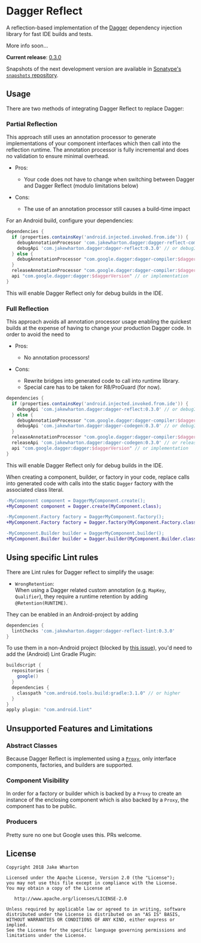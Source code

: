 Dagger Reflect
==============

A reflection-based implementation of the [Dagger][dagger] dependency injection library for fast
IDE builds and tests.

More info soon...


**Current release**: [0.3.0](CHANGELOG.md)

Snapshots of the next development version are available in [Sonatype's `snapshots` repository][snap].


Usage
-----

There are two methods of integrating Dagger Reflect to replace Dagger:

### Partial Reflection

This approach still uses an annotation processor to generate implementations of your component
interfaces which then call into the reflection runtime. The annotation processor is fully
incremental and does no validation to ensure minimal overhead.

  * Pros:
    * Your code does not have to change when switching between Dagger and Dagger Reflect
      (modulo limitations below)

  * Cons:
    * The use of an annotation processor still causes a build-time impact

For an Android build, configure your dependencies:

```groovy
dependencies {
  if (properties.containsKey('android.injected.invoked.from.ide')) {
    debugAnnotationProcessor 'com.jakewharton.dagger:dagger-reflect-compiler:0.3.0'
    debugApi 'com.jakewharton.dagger:dagger-reflect:0.3.0' // or debugImplementation
  } else {
    debugAnnotationProcessor "com.google.dagger:dagger-compiler:$daggerVersion"
  }
  releaseAnnotationProcessor "com.google.dagger:dagger-compiler:$daggerVersion"
  api "com.google.dagger:dagger:$daggerVersion" // or implementation
}
```

This will enable Dagger Reflect only for debug builds in the IDE.


### Full Reflection

This approach avoids all annotation processor usage enabling the quickest builds at the expense of
having to change your production Dagger code. In order to avoid the need to 

  * Pros:
    * No annotation processors!

  * Cons:
    * Rewrite bridges into generated code to call into runtime library.
    * Special care has to be taken for R8/ProGuard (for now).

```groovy
dependencies {
  if (properties.containsKey('android.injected.invoked.from.ide')) {
    debugApi 'com.jakewharton.dagger:dagger-reflect:0.3.0' // or debugImplementation  
  } else {
    debugAnnotationProcessor "com.google.dagger:dagger-compiler:$daggerVersion"
    debugApi 'com.jakewharton.dagger:dagger-codegen:0.3.0' // or debugImplementation
  }
  releaseAnnotationProcessor "com.google.dagger:dagger-compiler:$daggerVersion"
  releaseApi 'com.jakewharton.dagger:dagger-codegen:0.3.0' // or releaseImplementation
  api "com.google.dagger:dagger:$daggerVersion" // or implementation
}
```

This will enable Dagger Reflect only for debug builds in the IDE.

When creating a component, builder, or factory in your code, replace calls into generated code with
calls into the static `Dagger` factory with the associated class literal.

```diff
-MyComponent component = DaggerMyComponent.create();
+MyComponent component = Dagger.create(MyComponent.class);
```
```diff
-MyComponent.Factory factory = DaggerMyComponent.factory();
+MyComponent.Factory factory = Dagger.factory(MyComponent.Factory.class);
```
```diff
-MyComponent.Builder builder = DaggerMyComponent.builder();
+MyComponent.Builder builder = Dagger.builder(MyComponent.Builder.class);
```

Using specific Lint rules
-------------------------

There are Lint rules for Dagger reflect to simplify the usage:

  * `WrongRetention`:  
    When using a Dagger related custom annotation (e.g. `MapKey`, `Qualifier`), they require
    a runtime retention by adding `@Retention(RUNTIME)`.

They can be enabled in an Android-project by adding

```groovy
dependencies {
  lintChecks 'com.jakewharton.dagger:dagger-reflect-lint:0.3.0'
}
```

To use them in a non-Android project (blocked by [this issue](https://issuetracker.google.com/issues/112526243)),
you'd need to add the (Android) Lint Gradle Plugin:
```groovy
buildscript {
  repositories {
    google()
  }
  dependencies {
    classpath "com.android.tools.build:gradle:3.1.0" // or higher
  }
}
apply plugin: "com.android.lint"
```

Unsupported Features and Limitations
------------------------------------

### Abstract Classes

Because Dagger Reflect is implemented using a [`Proxy`][proxy], only interface components,
factories, and builders are supported.

### Component Visibility

In order for a factory or builder which is backed by a `Proxy` to create an instance of the
enclosing component which is also backed by a `Proxy`, the component has to be public.

### Producers

Pretty sure no one but Google uses this. PRs welcome.



License
-------

    Copyright 2018 Jake Wharton

    Licensed under the Apache License, Version 2.0 (the "License");
    you may not use this file except in compliance with the License.
    You may obtain a copy of the License at

       http://www.apache.org/licenses/LICENSE-2.0

    Unless required by applicable law or agreed to in writing, software
    distributed under the License is distributed on an "AS IS" BASIS,
    WITHOUT WARRANTIES OR CONDITIONS OF ANY KIND, either express or implied.
    See the License for the specific language governing permissions and
    limitations under the License.



 [dagger]: https://github.com/google/dagger/
 [snap]: https://oss.sonatype.org/content/repositories/snapshots/
 [proxy]: https://docs.oracle.com/en/java/javase/11/docs/api/java.base/java/lang/reflect/Proxy.html
